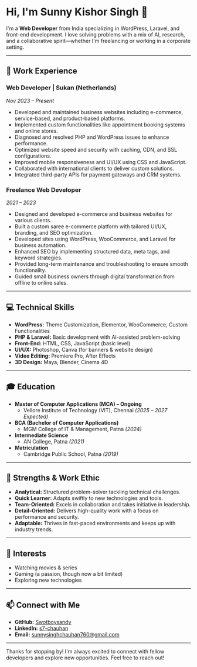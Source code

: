 # Hi, I'm Sunny Kishor Singh 👋

I'm a **Web Developer** from India specializing in WordPress, Laravel, and front-end development. I love solving problems with a mix of AI, research, and a collaborative spirit—whether I'm freelancing or working in a corporate setting.

---

## 🔧 Work Experience

### Web Developer | Sukan (Netherlands)
*Nov 2023 – Present*

- Developed and maintained business websites including e-commerce, service-based, and product-based platforms.
- Implemented custom functionalities like appointment booking systems and online stores.
- Diagnosed and resolved PHP and WordPress issues to enhance performance.
- Optimized website speed and security with caching, CDN, and SSL configurations.
- Improved mobile responsiveness and UI/UX using CSS and JavaScript.
- Collaborated with international clients to deliver custom solutions.
- Integrated third-party APIs for payment gateways and CRM systems.

### Freelance Web Developer
*2021 – 2023*

- Designed and developed e-commerce and business websites for various clients.
- Built a custom saree e-commerce platform with tailored UI/UX, branding, and SEO optimization.
- Developed sites using WordPress, WooCommerce, and Laravel for business automation.
- Enhanced SEO by implementing structured data, meta tags, and keyword strategies.
- Provided long-term maintenance and troubleshooting to ensure smooth functionality.
- Guided small business owners through digital transformation from offline to online sales.

---

## 💻 Technical Skills

- **WordPress:** Theme Customization, Elementor, WooCommerce, Custom Functionalities
- **PHP & Laravel:** Basic development with AI-assisted problem-solving
- **Front-End:** HTML, CSS, JavaScript (basic level)
- **UI/UX:** Photoshop, Canva (for banners & website design)
- **Video Editing:** Premiere Pro, After Effects
- **3D Design:** Maya, Blender, Cinema 4D

---

## 🎓 Education

- **Master of Computer Applications (MCA) – Ongoing**  
  - Vellore Institute of Technology (VIT), Chennai *(2025 – 2027 Expected)*  
- **BCA (Bachelor of Computer Applications)**  
  - MGM College of IT & Management, Patna *(2024)*  
- **Intermediate Science**  
  - AN College, Patna *(2021)*  
- **Matriculation**  
  - Cambridge Public School, Patna *(2019)* 

---

## 🚀 Strengths & Work Ethic

- **Analytical:** Structured problem-solver tackling technical challenges.
- **Quick Learner:** Adapts swiftly to new technologies and tools.
- **Team-Oriented:** Excels in collaboration and takes initiative in leadership.
- **Detail-Oriented:** Delivers high-quality work with a focus on performance and security.
- **Adaptable:** Thrives in fast-paced environments and keeps up with industry trends.

---

## 🎯 Interests

- Watching movies & series
- Gaming (a passion, though now a bit limited)
- Exploring new technologies

---

## 📫 Connect with Me

- **GitHub:** [Swotboysandy](https://github.com/Swotboysandy)
- **LinkedIn:** [s7-chauhan](https://www.linkedin.com/in/s7-chauhan/)
- **Email:** [sunnysinghchauhan760@gmail.com](mailto:sunnysinghchauhan760@gmail.com)

---

Thanks for stopping by! I'm always excited to connect with fellow developers and explore new opportunities. Feel free to reach out!
